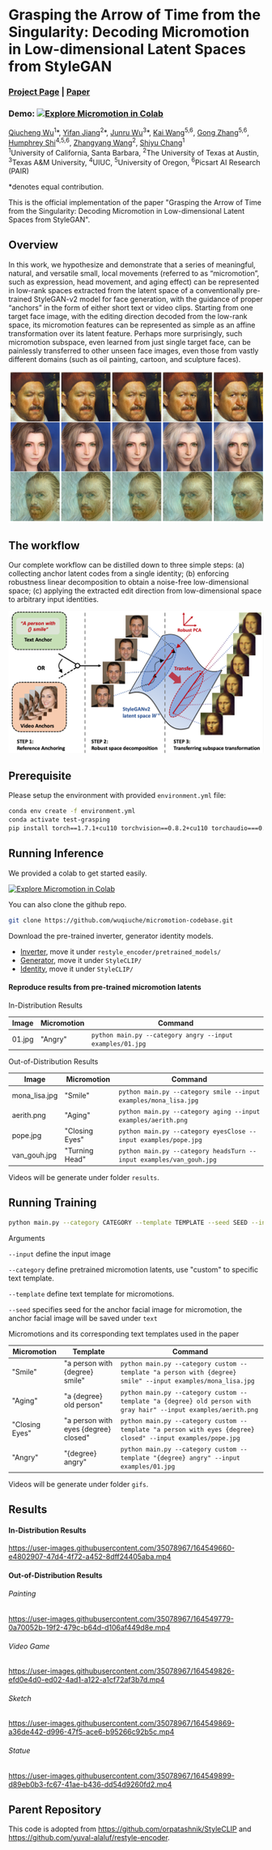 # Grasping the Arrow of Time from the Singularity: Decoding Micromotion in Low-dimensional Latent Spaces from StyleGAN
### [Project Page](https://wuqiuche.github.io/micromotion-project-page/) | [Paper](https://arxiv.org/abs/2204.12696)
### Demo: [![Explore Micromotion in Colab](https://colab.research.google.com/assets/colab-badge.svg)](https://colab.research.google.com/drive/12x4OFh95gg9fTOvmMHKCbYco_GHfSZh5?usp=sharing)<br>

[Qiucheng Wu](https://wuqiuche.github.io/)<sup>1</sup>\*,
[Yifan Jiang](https://yifanjiang.net/)<sup>2</sup>\*,
[Junru Wu](http://sandbox3aster.github.io/)<sup>3</sup>\*,
[Kai Wang](https://scholar.google.com/citations?user=_yK8SN0AAAAJ&hl=en)<sup>5,6</sup>,
[Gong Zhang]()<sup>5,6</sup>,
[Humphrey Shi](https://www.humphreyshi.com/)<sup>4,5,6</sup>,
[Zhangyang Wang](https://vita-group.github.io/)<sup>2</sup>,
[Shiyu Chang](https://code-terminator.github.io/)<sup>1</sup>
<br>
<sup>1</sup>University of California, Santa Barbara, <sup>2</sup>The University of Texas at Austin, <sup>3</sup>Texas A&M University, <sup>4</sup>UIUC, <sup>5</sup>University of Oregon, <sup>6</sup>Picsart AI Research (PAIR)

\*denotes equal contribution.

This is the official implementation of the paper "Grasping the Arrow of Time from the Singularity: Decoding Micromotion in Low-dimensional Latent Spaces from StyleGAN".

## Overview
In this work, we hypothesize and demonstrate that a series of meaningful, natural, and versatile small, local movements (referred to as “micromotion”, such as expression, head movement, and aging effect) can be represented in low-rank spaces extracted from the latent space of a conventionally pre-trained StyleGAN-v2 model for face generation, with the guidance of proper “anchors” in the form of either short text or video clips. Starting from one target face image, with the editing direction decoded from the low-rank space, its micromotion features can be represented as simple as an affine transformation over its latent feature. Perhaps more surprisingly, such micromotion subspace, even learned from just single target face, can be painlessly transferred to other unseen face images, even those from vastly different domains (such as oil painting, cartoon, and sculpture faces).

![](./assets/teaser.png)

## The workflow
Our complete workflow can be distilled down to three simple steps: (a) collecting anchor latent codes from a single identity; (b) enforcing robustness linear decomposition to obtain a noise-free low-dimensional space; (c) applying the extracted edit direction from low-dimensional space to arbitrary input identities.

![](./assets/pipeline.png)

## Prerequisite
Please setup the environment with provided ```environment.yml``` file:

```bash
conda env create -f environment.yml
conda activate test-grasping
pip install torch==1.7.1+cu110 torchvision==0.8.2+cu110 torchaudio===0.7.2 -f https://download.pytorch.org/whl/torch_stable.html
```

## Running Inference

We provided a colab to get started easily.

[![Explore Micromotion in Colab](https://colab.research.google.com/assets/colab-badge.svg)](https://colab.research.google.com/drive/12x4OFh95gg9fTOvmMHKCbYco_GHfSZh5?usp=sharing)<br>

You can also clone the github repo.

```bash
git clone https://github.com/wuqiuche/micromotion-codebase.git
```
Download the pre-trained inverter, generator identity models.
- [Inverter](https://drive.google.com/file/d/1r5KSlQhf93fUllwqid80p4fxlzdR5A3f/view?usp=sharing), move it under ```restyle_encoder/pretrained_models/```
- [Generator](https://drive.google.com/file/d/1TaFSoIwbajdqYVlXMvD48XqaP4j2Xjy-/view?usp=sharing), move it under ```StyleCLIP/```
- [Identity](https://drive.google.com/file/d/1GBLxApwIXbbyi3GLfY0Rc7o-XaAyP_zJ/view?usp=sharing), move it under ```StyleCLIP/```

#### Reproduce results from pre-trained micromotion latents

In-Distribution Results

| Image  | Micromotion | Command                                                           |
|--------|-------------|-------------------------------------------------------------------|
| 01.jpg | "Angry"     | ```python main.py --category angry --input examples/01.jpg``` |

Out-of-Distribution Results

| Image    | Micromotion    | Command                                                                  |
|----------|----------------|--------------------------------------------------------------------------|
| mona_lisa.jpg  | "Smile" | ```python main.py --category smile --input examples/mona_lisa.jpg``` |
| aerith.png | "Aging"  | ```python main.py --category aging --input examples/aerith.png```        |
| pope.jpg | "Closing Eyes" | ```python main.py --category eyesClose --input examples/pope.jpg```      |
| van_gouh.jpg | "Turning Head" | ```python main.py --category headsTurn --input examples/van_gouh.jpg```  |

Videos will be generate  under folder ```results```.

## Running Training

```bash
python main.py --category CATEGORY --template TEMPLATE --seed SEED --input INPUT
```

Arguments

```--input``` define the input image

```--category``` define pretrained micromotion latents, use "custom" to specific text template.

```--template``` define text template for micromotions.

```--seed``` specifies seed for the anchor facial image for micromotion, the anchor facial image will be saved under ```text```

 
Micromotions and its corresponding text templates used in the paper

| Micromotion   | Template  | Command                                                                                                          |
|---------------|----------------------------------------------------------------------|------------------------------------------------------------------------------------------------------------------|
| "Smile"       | "a person with {degree} smile" | ```python main.py --category custom --template "a person with {degree} smile" --input examples/mona_lisa.jpg```  |
| "Aging"       | "a {degree} old person" | ```python main.py --category custom --template "a {degree} old person with gray hair" --input examples/aerith.png```            |
| "Closing Eyes" | "a person with eyes {degree} closed" | ```python main.py --category custom --template "a person with eyes {degree} closed" --input examples/pope.jpg``` |
| "Angry"   | "{degree} angry" | ```python main.py --category custom --template "{degree} angry" --input examples/01.jpg```                       |

Videos will be generate  under folder ```gifs```.

## Results

#### In-Distribution Results

https://user-images.githubusercontent.com/35078967/164549660-e4802907-47d4-4f72-a452-8dff24405aba.mp4

#### Out-of-Distribution Results

###### Painting

https://user-images.githubusercontent.com/35078967/164549779-0a70052b-19f2-479c-b64d-d106af449d8e.mp4

###### Video Game

https://user-images.githubusercontent.com/35078967/164549826-efd0e4d0-ed02-4ad1-a122-a1cf72af3b7d.mp4

###### Sketch

https://user-images.githubusercontent.com/35078967/164549869-a36de442-d996-47f5-ace6-b95266c92b5c.mp4

###### Statue

https://user-images.githubusercontent.com/35078967/164549899-d89eb0b3-fc67-41ae-b436-dd54d9260fd2.mp4


## Parent Repository

This code is adopted from <a href="">https://github.com/orpatashnik/StyleCLIP</a> and <a href="">https://github.com/yuval-alaluf/restyle-encoder</a>. 



